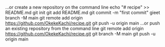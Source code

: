 …or create a new repository on the command line
echo "# recipe" >> README.md
git init
git add README.md
git commit -m "first commit"
gieet branch -M main
git remote add origin https://github.com/OkekeKachi/recipe.git
git push -u origin main
…or push an existing repository from the command line
git remote add origin https://github.com/OkekeKachi/recipe.git
git branch -M main
git push -u origin main